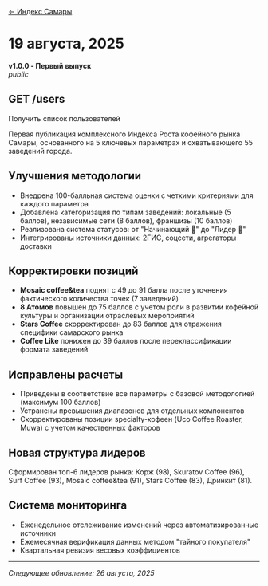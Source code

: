 [← Индекс Самары](/smr)

# 19 августа, 2025

**v1.0.0 - Первый выпуск**  
_public_

## GET /users <Badge type="info" text="v1.0" />
Получить список пользователей <Badge type="tip" text="public" />

Первая публикация комплексного Индекса Роста кофейного рынка Самары, основанного на 5 ключевых параметрах и охватывающего 55 заведений города.

## Улучшения методологии

- Внедрена 100-балльная система оценки с четкими критериями для каждого параметра
- Добавлена категоризация по типам заведений: локальные (5 баллов), независимые сети (8 баллов), франшизы (10 баллов)
- Реализована система статусов: от "Начинающий 🚀" до "Лидер 👑"
- Интегрированы источники данных: 2ГИС, соцсети, агрегаторы доставки

## Корректировки позиций

- **Mosaic coffee&tea** поднят с 49 до 91 балла после уточнения фактического количества точек (7 заведений)
- **8 Атомов** повышен до 75 баллов с учетом роли в развитии кофейной культуры и организации отраслевых мероприятий
- **Stars Coffee** скорректирован до 83 баллов для отражения специфики самарского рынка
- **Coffee Like** понижен до 39 баллов после переклассификации формата заведений

## Исправлены расчеты

- Приведены в соответствие все параметры с базовой методологией (максимум 100 баллов)
- Устранены превышения диапазонов для отдельных компонентов
- Скорректированы позиции specialty-кофеен (Uco Coffee Roaster, Muwa) с учетом качественных факторов

## Новая структура лидеров

Сформирован топ-6 лидеров рынка: Корж (98), Skuratov Coffee (96), Surf Coffee (93), Mosaic coffee&tea (91), Stars Coffee (83), Дринкит (81).

## Система мониторинга

- Еженедельное отслеживание изменений через автоматизированные источники
- Ежемесячная верификация данных методом "тайного покупателя"
- Квартальная ревизия весовых коэффициентов

---

_Следующее обновление: 26 августа, 2025_

